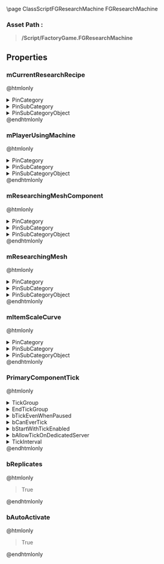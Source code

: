 \page ClassScriptFGResearchMachine FGResearchMachine
### Asset Path :
<b><blockquote>/Script/FactoryGame.FGResearchMachine</blockquote></b>
## Properties

### mCurrentResearchRecipe
@htmlonly
<details>
 <summary>PinCategory</summary>
<blockquote>Class</blockquote>
</details>
<details>
 <summary>PinSubCategory</summary>
<blockquote>Class</blockquote>
</details>
<details>
 <summary>PinSubCategoryObject</summary>
<b><a href="_class_script_f_g_research_recipe.html"><blockquote>FGResearchRecipe</blockquote></a></b>
</details>
@endhtmlonly

### mPlayerUsingMachine
@htmlonly
<details>
 <summary>PinCategory</summary>
<blockquote>Object</blockquote>
</details>
<details>
 <summary>PinSubCategory</summary>
<blockquote>Object</blockquote>
</details>
<details>
 <summary>PinSubCategoryObject</summary>
<b><a href="_class_script_f_g_character_player.html"><blockquote>FGCharacterPlayer</blockquote></a></b>
</details>
@endhtmlonly

### mResearchingMeshComponent
@htmlonly
<details>
 <summary>PinCategory</summary>
<blockquote>Object</blockquote>
</details>
<details>
 <summary>PinSubCategory</summary>
<blockquote>Object</blockquote>
</details>
<details>
 <summary>PinSubCategoryObject</summary>
<b><a href="_class_script_static_mesh_component.html"><blockquote>StaticMeshComponent</blockquote></a></b>
</details>
@endhtmlonly

### mResearchingMesh
@htmlonly
<details>
 <summary>PinCategory</summary>
<blockquote>Object</blockquote>
</details>
<details>
 <summary>PinSubCategory</summary>
<blockquote>Object</blockquote>
</details>
<details>
 <summary>PinSubCategoryObject</summary>
<b><a href="_class_script_static_mesh.html"><blockquote>StaticMesh</blockquote></a></b>
</details>
@endhtmlonly

### mItemScaleCurve
@htmlonly
<details>
 <summary>PinCategory</summary>
<blockquote>Object</blockquote>
</details>
<details>
 <summary>PinSubCategory</summary>
<blockquote>Object</blockquote>
</details>
<details>
 <summary>PinSubCategoryObject</summary>
<b><a href="_class_script_curve_float.html"><blockquote>CurveFloat</blockquote></a></b>
</details>
@endhtmlonly

### PrimaryComponentTick
@htmlonly
<details>
 <summary>TickGroup</summary>
<blockquote>2</blockquote>
</details>
<details>
 <summary>EndTickGroup</summary>
<blockquote>0</blockquote>
</details>
<details>
 <summary>bTickEvenWhenPaused</summary>
<blockquote>False</blockquote>
</details>
<details>
 <summary>bCanEverTick</summary>
<blockquote>True</blockquote>
</details>
<details>
 <summary>bStartWithTickEnabled</summary>
<blockquote>True</blockquote>
</details>
<details>
 <summary>bAllowTickOnDedicatedServer</summary>
<blockquote>True</blockquote>
</details>
<details>
 <summary>TickInterval</summary>
<blockquote>0</blockquote>
</details>
@endhtmlonly

### bReplicates
@htmlonly
<blockquote>True</blockquote>
@endhtmlonly

### bAutoActivate
@htmlonly
<blockquote>True</blockquote>
@endhtmlonly

